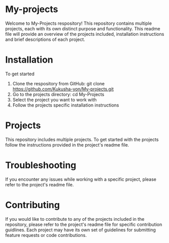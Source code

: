 # My-projects
Welcome to My-Projects respository! This repository contains multiple projects, each with its own distinct purpose and functionality. This readme file will provide an overview of the projects included, installation instructions and brief descriptions of each project.
# Installation
To get started
1. Clone the respository from GitHub: git clone https://github.com/Kukusha-yon/My-projects.git
2. Go to the projects directory: cd My-Projects
3. Select the project you want to work with
4. Follow the projects specific installation instructions
# Projects
 This repository includes multiple projects.  To get started with the projects follow the instructions provided in the project's readme file.
 # Troubleshooting 
 If you encounter any issues while working with a specific project, please refer to the project's readme file.

 # Contributing 
 If you would like to contribute to any of the projects included in the repository, please refer to the project's readme file for specific contribution guidlines. Each project may have its own set of guidelines for submitting feature requests or code contributions.


